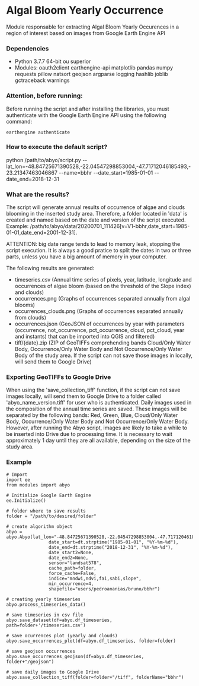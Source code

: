 # Algal Bloom Yearly Occurrence

Module responsable for extracting Algal Bloom Yearly Occurences in a region of interest based on images from Google Earth Engine API



### Dependencies

- Python 3.7.7 64-bit ou superior
- Modules: oauth2client earthengine-api matplotlib pandas numpy requests pillow natsort geojson argparse logging hashlib joblib gctraceback warnings



### Attention, before running:

Before running the script and after installing the libraries, you must authenticate with the Google Earth Engine API using the following command:

```
earthengine authenticate
```



### How to execute the default script?

python /path/to/abyo/script.py --lat_lon=-48.84725671390528,-22.04547298853004,-47.71712046185493,-23.21347463046867 --name=bbhr --date_start=1985-01-01 --date_end=2018-12-31




### What are the results?

The script will generate annual results of occurrence of algae and clouds blooming in the inserted study area. Therefore, a folder located in 'data' is created and named based on the date and version of the script executed. Example: /path/to/abyo/data/20200701_111426[v=V1-bbhr,date_start=1985-01-01,date_end=2001-12-31]. 

ATTENTION: big date range tends to lead to memory leak, stopping the script execution. It is always a good pratice to split the dates in two or three parts, unless you have a big amount of memory in your computer.

The following results are generated:

- timeseries.csv (Annual time series of pixels, year, latitude, longitude and occurrences of algae bloom (based on the threshold of the Slope index) and clouds)
- occurrences.png (Graphs of occurrences separated annually from algal blooms)
- occurrences_clouds.png (Graphs of occurrences separated annually from clouds)
- occurrences.json (GeoJSON of occurrences by year with parameters (occurrence, not_occurrence, pct_occurrence, cloud, pct_cloud, year and instants) that can be imported into QGIS and filtered)
- tiff/{date}.zip (ZIP of GeoTIFFs comprehending bands Cloud/Only Water Body, Occurrence/Only Water Body and Not Occurrence/Only Water Body of the study area. If the script can not save those images in locally, will send them to Google Drive)


### Exporting GeoTIFFs to Google Drive

When using the 'save_collection_tiff' function, if the script can not save images locally, will send them to Google Drive to a folder called 'abyo_name_version.tiff' for user who is authenticated. Daily images used in the composition of the annual time series are saved. These images will be separated by the following bands: Red, Green, Blue, Cloud/Only Water Body, Occurrence/Only Water Body and Not Occurrence/Only Water Body. However, after running the Abyo script, images are likely to take a while to be inserted into Drive due to processing time. It is necessary to wait approximately 1 day until they are all available, depending on the size of the study area.



### Example

```
# Import
import ee
from modules import abyo

# Initialize Google Earth Engine
ee.Initialize()

# folder where to save results
folder = "/path/to/desired/folder"

# create algorithm object
abyo = abyo.Abyo(lat_lon="-48.84725671390528,-22.04547298853004,-47.71712046185493,-23.21347463046867",
                date_start=dt.strptime("1985-01-01", "%Y-%m-%d"),
                date_end=dt.strptime("2018-12-31", "%Y-%m-%d"),
                date_start2=None,
                date_end2=None,
                sensor="landsat578",
                cache_path=folder, 
                force_cache=False,
                indice="mndwi,ndvi,fai,sabi,slope",
                min_occurrence=4,
                shapefile="users/pedroananias/bruno/bbhr")

# creating yearly timeseries
abyo.process_timeseries_data()

# save timeseries in csv file
abyo.save_dataset(df=abyo.df_timeseries, path=folder+'/timeseries.csv')

# save ocurrences plot (yearly and clouds)
abyo.save_occurrences_plot(df=abyo.df_timeseries, folder=folder)

# save geojson occurrences
abyo.save_occurrences_geojson(df=abyo.df_timeseries, folder+"/geojson")

# save daily images to Google Drive
abyo.save_collection_tiff(folder=folder+"/tiff", folderName="bbhr")
```
